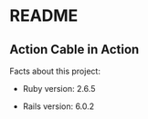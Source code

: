 # README

## Action Cable in Action

Facts about this project:

* Ruby version: 2.6.5

* Rails version: 6.0.2
